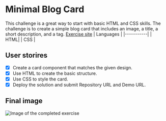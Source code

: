 # Minimal Blog Card
This challenge is a great way to start with basic HTML and CSS skills. The challenge is to create a simple blog card that includes an image, a title, a short description, and a tag. [Exercise site](https://devchallenges.io/challenge/minimal-blog-card)
| Languages |
|-----------|
| HTML|
| CSS |
## User storires
- [X] Create a card component that matches the given design.
- [X] Use HTML to create the basic structure.
- [X] Use CSS to style the card.
- [X] Deploy the solution and submit Repository URL and Demo URL.
## Final image 
![Image of the completed exercise ](https://github.com/FedericoBordini/MinimalBlogCard/assets/21134315/91f16967-3565-43ef-b0c2-d4a8327b8ef4)
